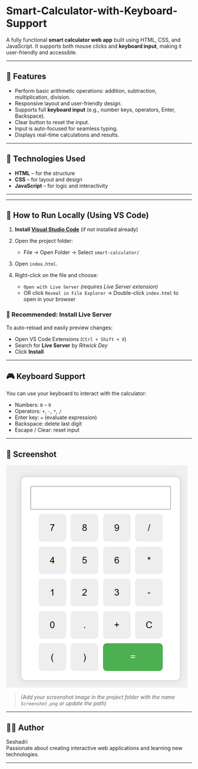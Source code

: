 # Smart-Calculator-with-Keyboard-Support
A fully functional **smart calculator web app** built using HTML, CSS, and JavaScript. It supports both mouse clicks and **keyboard input**, making it user-friendly and accessible.

---

## 🎯 Features

- Perform basic arithmetic operations: addition, subtraction, multiplication, division.
- Responsive layout and user-friendly design.
- Supports full **keyboard input** (e.g., number keys, operators, Enter, Backspace).
- Clear button to reset the input.
- Input is auto-focused for seamless typing.
- Displays real-time calculations and results.

---

## 🧱 Technologies Used

- **HTML** – for the structure  
- **CSS** – for layout and design  
- **JavaScript** – for logic and interactivity

---


---

## 🚀 How to Run Locally (Using VS Code)

1. **Install [Visual Studio Code](https://code.visualstudio.com/)** (if not installed already)

2. Open the project folder:
   - File → Open Folder → Select `smart-calculator/`

3. Open `index.html`.

4. Right-click on the file and choose:
   - `Open with Live Server` *(requires Live Server extension)*  
   - OR click `Reveal in File Explorer` → Double-click `index.html` to open in your browser

### 🧩 Recommended: Install Live Server
To auto-reload and easily preview changes:

- Open VS Code Extensions (`Ctrl + Shift + X`)
- Search for **Live Server** by *Ritwick Dey*
- Click **Install**

---

## 🎮 Keyboard Support

You can use your keyboard to interact with the calculator:

- Numbers: `0` – `9`  
- Operators: `+`, `-`, `*`, `/`  
- Enter key: `=` (evaluate expression)  
- Backspace: delete last digit  
- Escape / Clear: reset input

---

## 📸 Screenshot

![Smart Calculator](Screenshot.png)

> *(Add your screenshot image in the project folder with the name `Screenshot.png` or update the path)*

---

## 👨‍💻 Author

Seshadri  
Passionate about creating interactive web applications and learning new technologies.

---

